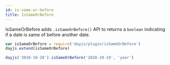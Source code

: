 ```yaml
---
id: is-same-or-before
title: IsSameOrBefore
---
```


IsSameOrBefore adds `.isSameOrBefore()` API to returns a `boolean` indicating if a date is same of before another date.

```javascript
var isSameOrBefore = require('dayjs/plugin/isSameOrBefore')
dayjs.extend(isSameOrBefore)

dayjs('2010-10-20').isSameOrBefore('2010-10-19', 'year')
```
